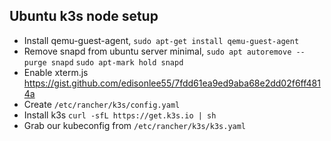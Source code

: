 ## Ubuntu k3s node setup
- Install qemu-guest-agent, `sudo apt-get install qemu-guest-agent`
- Remove snapd from ubuntu server minimal, `sudo apt autoremove --purge snapd` `sudo apt-mark hold snapd`
- Enable xterm.js https://gist.github.com/edisonlee55/7fdd61ea9ed9aba68e2dd02f6ff4814a
- Create `/etc/rancher/k3s/config.yaml`
- Install k3s `curl -sfL https://get.k3s.io | sh`
- Grab our kubeconfig from `/etc/rancher/k3s/k3s.yaml`
